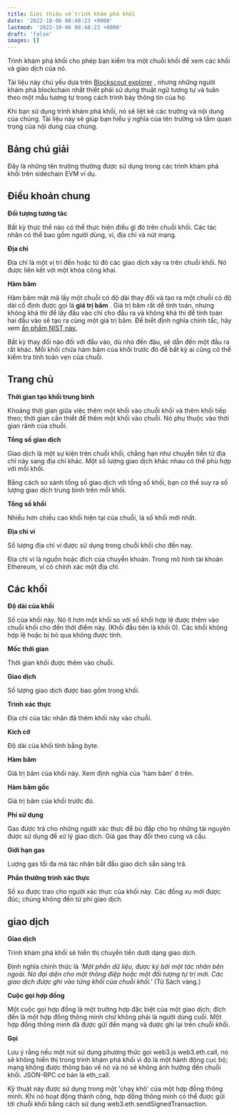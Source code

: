 ```yaml
---
title: Giới thiệu về trình khám phá khối
date: '2022-10-06 08:48:23 +0000'
lastmod: '2022-10-06 08:48:23 +0000'
draft: 'false'
images: []
---
```


Trình khám phá khối cho phép bạn kiểm tra một chuỗi khối để xem các khối và giao dịch của nó.

Tài liệu này chủ yếu dựa trên [Blockscout explorer](https://blockscout.com/) , nhưng những người khám phá blockchain nhất thiết phải sử dụng thuật ngữ tương tự và tuân theo một mẫu tương tự trong cách trình bày thông tin của họ.

Khi bạn sử dụng trình khám phá khối, nó sẽ liệt kê các trường và nội dung của chúng. Tài liệu này sẽ giúp bạn hiểu ý nghĩa của tên trường và tầm quan trọng của nội dung của chúng.

## Bảng chú giải

Đây là những tên trường thường được sử dụng trong các trình khám phá khối trên sidechain EVM ví dụ.

## Điều khoản chung

**Đối tượng tương tác**

Bất kỳ thực thể nào có thể thực hiện điều gì đó trên chuỗi khối. Các tác nhân có thể bao gồm người dùng, ví, địa chỉ và nút mạng.

**Địa chỉ**

Địa chỉ là một vị trí đến hoặc từ đó các giao dịch xảy ra trên chuỗi khối. Nó được liên kết với một khóa công khai.

**Hàm băm**

Hàm băm mật mã lấy một chuỗi có độ dài thay đổi và tạo ra một chuỗi có độ dài cố định được gọi là **giá trị băm** . Giá trị băm rất dễ tính toán, nhưng không khả thi để lấy đầu vào chỉ cho đầu ra và không khả thi để tính toán hai đầu vào sẽ tạo ra cùng một giá trị băm. Để biết định nghĩa chính tắc, hãy xem [ấn phẩm NIST này.](https://nvlpubs.nist.gov/nistpubs/SpecialPublications/NIST.SP.800-57pt1r5.pdf)

Bất kỳ thay đổi nào đối với đầu vào, dù nhỏ đến đâu, sẽ dẫn đến một đầu ra rất khác. Mỗi khối chứa hàm băm của khối trước đó để bất kỳ ai cũng có thể kiểm tra tính toàn vẹn của chuỗi.

## Trang chủ

**Thời gian tạo khối trung bình**

Khoảng thời gian giữa việc thêm một khối vào chuỗi khối và thêm khối tiếp theo; thời gian cần thiết để thêm một khối vào chuỗi. Nó phụ thuộc vào thời gian rãnh của chuỗi.

**Tổng số giao dịch**

Giao dịch là một sự kiện trên chuỗi khối, chẳng hạn như chuyển tiền từ địa chỉ này sang địa chỉ khác. Một số lượng giao dịch khác nhau có thể phù hợp với mỗi khối.

Bằng cách so sánh tổng số giao dịch với tổng số khối, bạn có thể suy ra số lượng giao dịch trung bình trên mỗi khối.

**Tổng số khối**

Nhiều hơn chiều cao khối hiện tại của chuỗi, là số khối mới nhất.

**Địa chỉ ví**

Số lượng địa chỉ ví được sử dụng trong chuỗi khối cho đến nay.

Địa chỉ ví là nguồn hoặc đích của chuyển khoản. Trong mô hình tài khoản Ethereum, ví có chính xác một địa chỉ.

## Các khối

**Độ dài của khối**

Số của khối này. Nó ít hơn một khối so với số khối hợp lệ được thêm vào chuỗi khối cho đến thời điểm này. (Khối đầu tiên là khối 0). Các khối không hợp lệ hoặc bị bỏ qua không được tính.

**Mốc thời gian**

Thời gian khối được thêm vào chuỗi.

**Giao dịch**

Số lượng giao dịch được bao gồm trong khối.

**Trình xác thực**

Địa chỉ của tác nhân đã thêm khối này vào chuỗi.

**Kích cỡ**

Độ dài của khối tính bằng byte.

**Hàm băm**

Giá trị băm của khối này. Xem định nghĩa của 'hàm băm' ở trên.

**Hàm băm gốc**

Giá trị băm của khối trước đó.

**Phí sử dụng**

Gas được trả cho những người xác thực để bù đắp cho họ những tài nguyên được sử dụng để xử lý giao dịch. Giá gas thay đổi theo cung và cầu.

**Giới hạn gas**

Lượng gas tối đa mà tác nhân bắt đầu giao dịch sẵn sàng trả.

**Phần thưởng trình xác thực**

Số xu được trao cho người xác thực của khối này. Các đồng xu mới được đúc; chúng không đến từ phí giao dịch.

## giao dịch

**Giao dịch**

Trình khám phá khối sẽ hiển thị chuyển tiền dưới dạng giao dịch.

Định nghĩa chính thức là *'Một phần dữ liệu, được ký bởi một *tác nhân bên ngoài*. Nó đại diện cho một *thông điệp* hoặc một *đối tượng tự trị* mới. Các giao dịch được ghi vào từng khối của chuỗi khối.'* (Từ Sách vàng.)

**Cuộc gọi hợp đồng**

Một cuộc gọi hợp đồng là một trường hợp đặc biệt của một giao dịch; đích đến là một hợp đồng thông minh chứ không phải là người dùng cuối. Một hợp đồng thông minh đã được gửi đến mạng và được ghi lại trên chuỗi khối.

**Gọi**

Lưu ý rằng nếu một nút sử dụng phương thức gọi web3.js web3.eth.call, nó sẽ không hiển thị trong trình khám phá khối vì đó là một hành động cục bộ; mạng không được thông báo về nó và nó sẽ không ảnh hưởng đến chuỗi khối. JSON-RPC cơ bản là eth_call.

Kỹ thuật này được sử dụng trong một 'chạy khô' của một hợp đồng thông minh. Khi nó hoạt động thành công, hợp đồng thông minh có thể được gửi tới chuỗi khối bằng cách sử dụng web3.eth.sendSignedTransaction.
